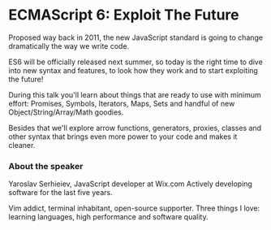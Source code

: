 ECMAScript 6: Exploit The Future
================================

Proposed way back in 2011, the new JavaScript standard
is going to change dramatically the way we write code.

ES6 will be officially released next summer, so today
is the right time to dive into new syntax and features,
to look how they work and to start exploiting the future!

During this talk you'll learn about things that are ready
to use with minimum effort: Promises, Symbols, Iterators,
Maps, Sets and handful of new Object/String/Array/Math goodies.

Besides that we'll explore arrow functions, generators,
proxies, classes and other syntax that brings even more
power to your code and makes it cleaner.

### About the speaker

Yaroslav Serhieiev, JavaScript developer at Wix.com
Actively developing software for the last five years.

Vim addict, terminal inhabitant, open-source supporter.
Three things I love: learning languages, high performance
and software quality.
